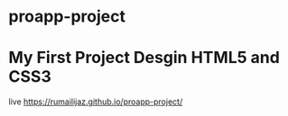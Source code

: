 # proapp-project
# My First Project Desgin HTML5 and CSS3 

live https://rumailijaz.github.io/proapp-project/

